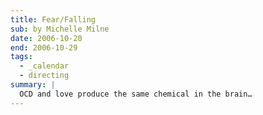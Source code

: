 ```yaml
---
title: Fear/Falling
sub: by Michelle Milne
date: 2006-10-20
end: 2006-10-29
tags:
  - _calendar
  - directing
summary: |
  OCD and love produce the same chemical in the brain…
---
```

